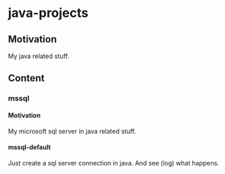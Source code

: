 # java-projects

## Motivation
My java related stuff.

## Content

### mssql

#### Motivation
My microsoft sql server in java related stuff.

#### mssql-default
Just create a sql server connection in java. 
And see (log) what happens.
